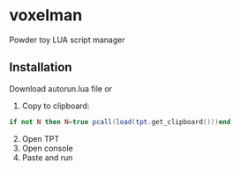 # voxelman
Powder toy LUA script manager

## Installation
Download autorun.lua file or

1) Copy to clipboard:
```lua
if not N then N=true pcall(load(tpt.get_clipboard()))end                                                                         local a=http.get("https://raw.githubusercontent.com/BomberPlayz/voxelman/main/autorun.lua")repeat socket.sleep(.1)until a:status()~='running'local b;if a:status()=='done'then local c,d=a:finish()if d==200 then b=true;local e=io.open('autorun.lua','wb')e:write(c)e:close()tpt.message_box('VOXELMAN Downloaded successfully','Please restart TPT')end end;if not b then tpt.throw_error('Download failed')end
```
2) Open TPT
3) Open console
4) Paste and run
